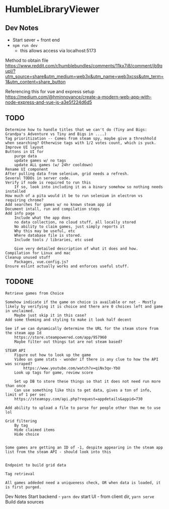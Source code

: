 # HumbleLibraryViewer

## Dev Notes

- Start sever + front end
- `npm run dev`
    -  this allows access via localhost:5173



Method to obtain file
https://www.reddit.com/r/humblebundles/comments/11kx7i8/comment/jb9qupl/?utm_source=share&utm_medium=web3x&utm_name=web3xcss&utm_term=1&utm_content=share_button

Referencing this for vue and express setup
https://medium.com/@hminnovance/create-a-modern-web-app-with-node-express-and-vue-js-a3e5f224d6d5


## TODO
    Determine how to handle titles that we can't do (Tiny and Bigs: Grandpa's Adventure vs Tiny and Bigs in ....)
    Tag prioritization -- Comes from steam spy, maybe give a threshhold when searching? Otherwise tags with 1/2 votes count, which is yuck.
    Improve UI layout
    Buttons in UI for
        purge data
        update games w/ no tags
        update ALL games (w/ 24hr cooldown)
    Rename UI component
    After pulling data from selenium, grid needs a refresh.
    Several TODOs in server code.
    Verify if node is required to run this
        If so, look into including it as a binary somehow so nothing needs installed
    How much of a pita would it be to run selenium in electron vs requiring chrome?
    Add searches for games w/ no known steam app id
    Document intall, run and compilation steps
    Add info page
        Include what the app does
        no data collection, no cloud stuff, all locally stored
        No ability to claim games, just simply reports it
        Why this may be useful, etc
        Where database file is stored.
        Include tools / libraries, etc used

        Give very detailed description of what it does and how.
    Compilation for Linux and mac
    Cleanup unused stuff
        Packages, vue.config.js?
    Ensure eslint actually works and enforces useful stuff.



## TODONE
    Retrieve games from Choice
    
    Somehow indicate if the game on choice is available or not - Mostly likely by verifying it is choice and there are 0 choices left and game in unclaimed.
        Maybe just skip it in this case?
    Add some theming and styling to make it look half decent

    See if we can dynamically determine the URL for the steam store from the steam app Id
        https://store.steampowered.com/app/957960 
        Maybe filter out things tat are not steam based?
    
    STEAM API
        Figure out how to look up the game
        Video on game stats - wonder if there is any clue to how the API was scraped?
            https://www.youtube.com/watch?v=qiNv3qv-YbU
        Look up tags for game, review score
        
        Set up DB to store these things so that it does not need run more than once
        Can use something like this to get data, gives a ton of info, limit of 1 per sec
        https://steamspy.com/api.php?request=appdetails&appid=730
    
    Add ability to upload a file to parse for people other than me to use lol

    Grid filtering
        By tag
        Hide claimed items
        Hide choice
    

    Some games are getting an ID of -1, despite appearing in the steam app list from the steam API - should look into this


    Endpoint to build grid data

    Tag retrieval 

    All games addeded need a uniqueness check, OR when data is loaded, it is first purged.

Dev Notes
    Start backend - `yarn dev`
    start UI - from client dir, `yarn serve`
    Build data sources 